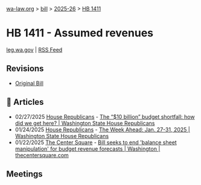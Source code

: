 [wa-law.org](/) > [bill](/bill/) > [2025-26](/bill/2025-26/) > [HB 1411](/bill/2025-26/hb/1411/)

# HB 1411 - Assumed revenues
[leg.wa.gov](https://app.leg.wa.gov/billsummary?BillNumber=1411&Year=2025&Initiative=false) | [RSS Feed](./rss.xml)

## Revisions
* [Original Bill](1/)

## 📰 Articles
* 02/27/2025 [House Republicans](/org/house_republicans/) - [The “$10 billion” budget shortfall: how did we get here? | Washington State House Republicans](https://houserepublicans.wa.gov/the-10-billion-budget-shortfall/#:~:text=House%20Bill%201411)
* 01/24/2025 [House Republicans](/org/house_republicans/) - [The Week Ahead: Jan. 27-31, 2025 | Washington State House Republicans](https://houserepublicans.wa.gov/week/the-week-ahead-jan-27-31-2025/#:~:text=HB%201411)
* 01/22/2025 [The Center Square](/org/the_center_square/) - [Bill seeks to end 'balance sheet manipulation' for budget revenue forecasts | Washington | thecentersquare.com](https://www.thecentersquare.com/washington/article_bf54adda-d90c-11ef-8499-874dee81b204.html#:~:text=House%20Bill%201411)

## Meetings